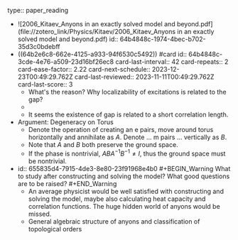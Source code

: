 type:: paper_reading

- ![2006_Kitaev_Anyons in an exactly solved model and beyond.pdf](file://zotero_link/Physics/Kitaev/2006_Kitaev_Anyons in an exactly solved model and beyond.pdf)
  id:: 64b4848c-1974-4bec-b702-35d3c0bdebff
- ((64b2e6c8-662e-4125-a933-94f6530c5492)) #card
  id:: 64b4848c-3cde-4e76-a509-23d16bf26ec8
  card-last-interval:: 42
  card-repeats:: 2
  card-ease-factor:: 2.22
  card-next-schedule:: 2023-12-23T00:49:29.762Z
  card-last-reviewed:: 2023-11-11T00:49:29.762Z
  card-last-score:: 3
	- What's the reason? Why localizability of excitations is related to the gap?
	-
	- It seems the existence of gap is related to a short correlation length.
- Argument: Degeneracy on Torus
	- Denote the operation of creating an e pairs, move around torus horizontally and annihilate as $A$. 
	  Denote ... m pairs ... vertically as $B$.
	- Note that $A$ and $B$ both preserve the ground space.
	- If the phase is nontrivial, $ABA^{-1}B^{-1} \neq I$, thus the ground space must be nontrivial.
- id:: 655835d4-7915-4de3-8e80-23f91968e4b0
  #+BEGIN_Warning
  What to study after constructing and solving the model? What good questions are to be raised?
  #+END_Warning
	- An average physicist would be well satisfied with constructing and solving the model, maybe also calculating heat capacity and correlation functions.
	  The huge hidden world of anyons would be missed.
	- General algebraic structure of anyons and classification of topological orders